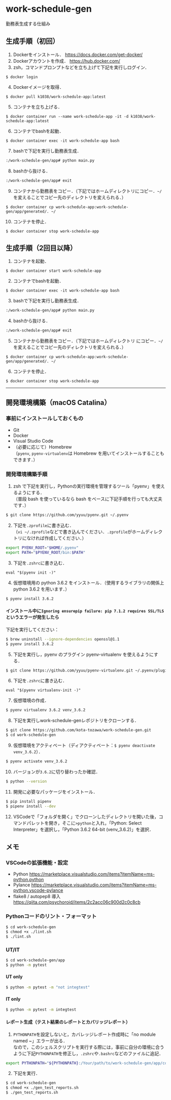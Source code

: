 # work-schedule-gen
勤務表生成する仕組み

## 生成手順（初回）
1. Dockerをインストール．
https://docs.docker.com/get-docker/
2. Dockerアカウントを作成．
https://hub.docker.com/
3. zsh，コマンドプロンプトなどを立ち上げて下記を実行しログイン．
```
$ docker login
```
4. Dockerイメージを取得．
```
$ docker pull k1038/work-schedule-app:latest
```
5. コンテナを立ち上げる．
```
$ docker container run --name work-schedule-app -it -d k1038/work-schedule-app:latest
```
6. コンテナでbashを起動．
```
$ docker container exec -it work-schedule-app bash
```
7. bashで下記を実行し勤務表生成．
```bash
:/work-schedule-gen/app# python main.py
```
8. bashから抜ける．
```bash
:/work-schedule-gen/app# exit
```
9. コンテナから勤務表をコピー．（下記ではホームディレクトリにコピー．`~/`を変えることでコピー先のディレクトリを変えられる．）
```
$ docker container cp work-schedule-app:work-schedule-gen/app/generated/. ~/
```
10. コンテナを停止．
```
$ docker container stop work-schedule-app
```

## 生成手順（2回目以降）
1. コンテナを起動．
```
$ docker container start work-schedule-app
```
2. コンテナでbashを起動．
```
$ docker container exec -it work-schedule-app bash
```
3. bashで下記を実行し勤務表生成．
```bash
:/work-schedule-gen/app# python main.py
```
4. bashから抜ける．
```bash
:/work-schedule-gen/app# exit
```
5. コンテナから勤務表をコピー．（下記ではホームディレクトリ にコピー．`~/`を変えることでコピー先のディレクトリを変えられる．）
```
$ docker container cp work-schedule-app:work-schedule-gen/app/generated/. ~/
```
6. コンテナを停止．
```
$ docker container stop work-schedule-app
```
***

## 開発環境構築（macOS Catalina）
### 事前にインストールしておくもの
- Git
- Docker
- Visual Studio Code
- （必要に応じて）Homebrew \
（`pyenv`, `pyenv-virtualenv`は Homebrew を用いてインストールすることもできます．）

### 開発環境構築手順
1. zsh で下記を実行し，Pythonの実行環境を管理するツール「pyenv」を使えるようにする．\
（普段 bash を使っているなら bash をベースに下記手順を行っても大丈夫です．）
```zsh
$ git clone https://github.com/yyuu/pyenv.git ~/.pyenv
```
2. 下記を`.zprofile`に書き込む．\
（`vi ~/.zprofile`などで書き込んでください．`.zprofile`がホームディレクトリになければ作成してください．）
```zsh
export PYENV_ROOT="$HOME/.pyenv"
export PATH="$PYENV_ROOT/bin:$PATH"
```
3. 下記を`.zshrc`に書き込む．
```
eval "$(pyenv init -)"
```
4. 仮想環境用の python 3.6.2 をインストール．（使用するライブラリの関係上 python 3.6.2 を用います．）
```zsh
$ pyenv install 3.6.2
```
#### インストール中に`Ignoring ensurepip failure: pip 7.1.2 requires SSL/TLS`というエラーが発生したら
下記を実行してください：
```zsh
$ brew uninstall --ignore-dependencies openssl@1.1
$ pyenv install 3.6.2
```
5. 下記を実行し，pyenv のプラグイン pyenv-virtualenv を使えるようにする．
```zsh
$ git clone https://github.com/yyuu/pyenv-virtualenv.git ~/.pyenv/plugins/pyenv-virtualenv
```
6. 下記を`.zshrc`に書き込む．
```
eval "$(pyenv virtualenv-init -)"
```
7. 仮想環境の作成．
```zsh
$ pyenv virtualenv 3.6.2 venv_3.6.2
```
8. 下記を実行しwork-schedule-genレポジトリをクローンする．
```zsh
$ git clone https://github.com/kota-tozawa/work-schedule-gen.git
$ cd work-schedule-gen
```
9. 仮想環境をアクティベート（ディアクティベート：`$ pyenv deactivate venv_3.6.2`）．
```zsh
$ pyenv activate venv_3.6.2
```
10. バージョンが`3.6.2`に切り替わったか確認．
```zsh
$ python --version
```
11. 開発に必要なパッケージをインストール．
```zsh
$ pip install pipenv
$ pipenv install --dev
```
12. VSCodeで「フォルダを開く」でクローンしたディレクトリを開いた後，コマンドパレットを開き，そこに`>python`と入れ，「Python: Select Interpreter」を選択し，「Python 3.6.2 64-bit (venv_3.6.2)」を選択．

## メモ
### VSCodeの拡張機能・設定
- Python
https://marketplace.visualstudio.com/items?itemName=ms-python.python
- Pylance
https://marketplace.visualstudio.com/items?itemName=ms-python.vscode-pylance
- flake8 / autopep8 導入
https://qiita.com/psychoroid/items/2c2acc06c900d2c0c8cb

### Pythonコードのリント・フォーマット
```zsh
$ cd work-schedule-gen
$ chmod +x ./lint.sh
$ ./lint.sh
```

### UT/IT
```zsh
$ cd work-schedule-gen/app
$ python -m pytest
```
#### UT only
```zsh
$ python -m pytest -m "not integtest"
```
#### IT only
```zsh
$ python -m pytest -m integtest
```
#### レポート生成（テスト結果のレポートとカバリッジレポート）
1. `PYTHONPATH`を設定しないと，カバレッジレポート作成時に「no module named ~」エラーが出る．\
なので，このシェルスクリプトを実行する際には，事前に自分の環境に合うように下記`PYTHONPATH`を修正し，`.zshrc`や`.bashrc`などのファイルに追記．
```zsh
export PYTHONPATH="${PYTHONPATH}:/Your/path/to/work-schedule-gen/app/components"
```
2. 下記を実行．
```zsh
$ cd work-schedule-gen
$ chmod +x ./gen_test_reports.sh
$ ./gen_test_reports.sh
```
